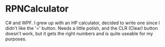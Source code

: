 # RPNCalculator
C# and WPF.
I grew up with an HP calculator, decided to write one since I didn't like the '=' button.
Needs a little polish, and the CLR (Clear) button doesn't work, but it gets the right numbers and is quite useable for my purposes.
